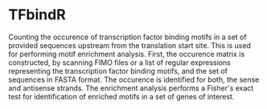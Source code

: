 # TFbindR

Counting the occurence of transcription factor binding motifs in a set of provided sequences upstream from the translation start site. This is used for performing motif enrichment analysis. First, the occurence matrix is constructed, by scanning FIMO files or a list of regular expressions representing the transcription factor binding motifs, and the set of sequences in FASTA format. The occurence is identified for both, the sense and antisense strands. The enrichment analysis performs a Fisher's exact test for identification of enriched motifs in a set of genes of interest. 
